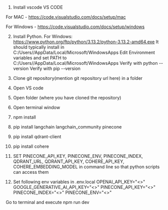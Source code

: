 1. Install vscode 
VS CODE 

For MAC - https://code.visualstudio.com/docs/setup/mac 

For Windows - https://code.visualstudio.com/docs/setup/windows  

2. Install Python. 
For Windows:  https://www.python.org/ftp/python/3.13.2/python-3.13.2-amd64.exe
It should typically install in C:/Users/<userid>/AppData/Local/Microsoft/WindowsApps
Edit Environment variables and set PATH to C:/Users/<userid>/AppData/Local/Microsoft/WindowsApps
Verify with python --version
Verify with pip --version

3. Clone git repository(mention git repository url here) in a folder

4. Open VS code

5. Open folder (where you have cloned the repository)

6. Open terminal window

7. npm install 
8. pip install langchain langchain_community pinecone
9. pip install qdrant-client
10. pip install cohere
11. SET PINECONE_API_KEY, PINECONE_ENV, PINECONE_INDEX, QDRANT_URL, QDRANT_API_KEY, COHERE_API_KEY, COHERE_EMBEDDING_MODEL in command line so that python scripts can access them
12. Set following env variables in .env.local
OPENAI_API_KEY="<>"
GOOGLE_GENERATIVE_AI_API_KEY="<>"
PINECONE_API_KEY="<>"
PINECONE_INDEX="<>"
PINECONE_ENV="<>"

Go to terminal and execute npm run dev
